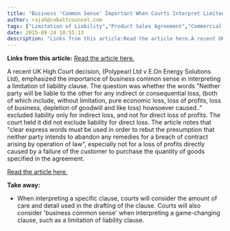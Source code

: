 ```yaml
---
title: "Business 'Common Sense' Important When Courts Interpret Limited Liability Clauses"
author: rajah@cobaltcounsel.com
tags: ["Limitation of Liability","Product Sales Agreement","Commercial Activities","Rajah"]
date: 2015-09-24 10:55:13
description: "Links from this article:Read the article here.A recent UK High Court decision, (Polypearl Ltd v E.On Energy Solutions Ltd), emphasized t..."
---
```


**Links from this article:**
[Read the article here.](http://www.lexology.com/library/detail.aspx?Fg=aa071af8-d850-476a-8c71-735e9dc9468e)

A recent UK High Court decision, (Polypearl Ltd v E.On Energy Solutions Ltd), emphasized the importance of business common sense in interpreting a limitation of liability clause. The question was whether the words "Neither party will be liable to the other for any indirect or consequential loss, (both of which include, without limitation, pure economic loss, loss of profits, loss of business, depletion of goodwill and like loss) howsoever caused.." excluded liability only for indirect loss, and not for direct loss of profits. The court held it did not exclude liability for direct loss. The article notes that "clear express words must be used in order to rebut the presumption that neither party intends to abandon any remedies for a breach of contract arising by operation of law", especially not for a loss of profits directly caused by a failure of the customer to purchase the quantity of goods specified in the agreement.

[Read the article here.](http://www.lexology.com/library/detail.aspx?Fg=aa071af8-d850-476a-8c71-735e9dc9468e)

 

**Take away:**
- When interpreting a specific clause, courts will consider the amount of care and detail used in the drafting of the clause. Courts will also consider 'business common sense' when interpreting a game-changing clause, such as a limitation of liability clause.